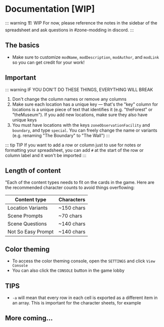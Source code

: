 # Documentation [WIP]

::: warning 🏗 WIP
For now, please reference the notes in the sidebar of the spreadsheet and ask questions in #zone-modding in discord.
:::

## The basics
* Make sure to customize `modName`, `modDescription`, `modAuthor`, and `modLink` so you can get credit for your work!

## Important
::: warning
IF YOU DON'T DO THESE THINGS, EVERYTHING WILL BREAK
1. Don't change the column names or remove any columns
2. Make sure each location has a unique key — that's the "key" column for locations is a unique piece of text that identifies it (e.g. "theForest" or "theMuseum"). If you add new locations, make sure they also have unique keys
3. You must have locations with the keys `zoneObservationFacility` and `boundary`, and type `special`. You can freely change the name or variants (e.g. renaming "The Boundary" to "The Wall")
:::

::: tip TIP
If you want to add a row or column just to use for notes or formatting your spreadsheet, you can add `#` at the start of the row or column label and it won't be imported
:::

## Length of content
"Each of the content types needs to fit on the cards in the game. Here are the recommended character counts to avoid things overflowing:

| Content type | Characters |
| --- | --- | 
| Location Variants | ~150 chars |
| Scene Prompts | ~70 chars |
| Scene Questions | ~140 chars |
| Not So Easy Prompt | ~140 chars |

## Color theming
* To access the color theming console, open the `SETTINGS` and click `View Console`
* You can also click the `CONSOLE` button in the game lobby

## TIPS
* `-a` will mean that every row in each cell is exported as a different item in an array. This is important for the character sheets, for example

## More coming...
